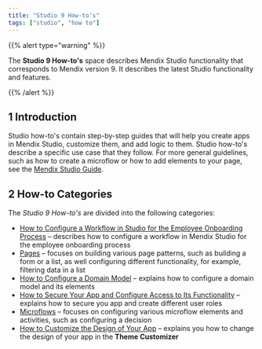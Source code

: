 ```yaml
---
title: "Studio 9 How-to's"
tags: ["studio", "how to"]
---
```


{{% alert type="warning" %}}

The **Studio 9 How-to's** space describes Mendix Studio functionality that corresponds to Mendix version 9. It describes the latest Studio functionality and features.

{{% /alert %}}

## 1 Introduction 

Studio how-to's contain step-by-step guides that will help you create apps in Mendix Studio, customize them, and add logic to them. Studio how-to's describe a specific use case that they follow. For more general guidelines, such as how to create a microflow or how to add elements to your page, see the [Mendix Studio Guide](/studio). 

## 2 How-to Categories

The *Studio 9 How-to's* are divided into the following categories:

* [How to Configure a Workflow in Studio for the Employee Onboarding Process](workflow-how-to-configure) – describes  how to configure a workflow in Mendix Studio for the employee onboarding process
* [Pages](pages) – focuses on building various page patterns, such as building a form or a list, as well configuring different functionality, for example, filtering data in a list 
* [How to Configure a Domain Model](domain-model-how-to-configure) – explains how to configure a domain model and its elements
* [How to Secure Your App and Configure Access to Its Functionality](security-how-to-configure-roles) – explains how to secure you app and create different user roles
* [Microflows](microflows) – focuses on configuring various microflow elements and activities, such as configuring a decision
* [How to Customize the Design of Your App](theme-customizer-how-to-customize-design) – explains you how to change the design of your app in the **Theme Customizer**
